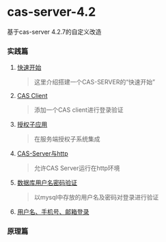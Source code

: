 # cas-server-4.2
基于cas-server 4.2.7的自定义改造

### 实践篇
1. [快速开始](/docs/快速开始.md)
    > 这里介绍搭建一个CAS-SERVER的“快速开始”
2. [CAS Client](/docs/CAS-Client.md)
    > 添加一个CAS client进行登录验证
3. [授权子应用](/docs/授权子应用.md)
    > 在服务端授权子系统集成
4. [CAS-Server与http](/docs/CAS-Server与http.md)
    > 允许CAS Server运行在http环境
5. [数据库用户名密码验证](/docs/数据库用户名密码验证.md)
    > 以mysql中存放的用户名及密码对登录进行验证
6. [用户名、手机号、邮箱登录](/docs/用户名、手机号、邮箱登录.md)
    
### 原理篇